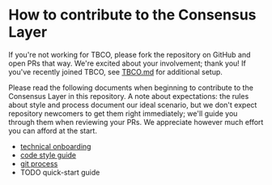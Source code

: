 # How to contribute to the Consensus Layer

If you're not working for TBCO, please fork the repository on GitHub and open
PRs that way. We're excited about your involvement; thank you! If you've
recently joined TBCO, see [TBCO.md][tbco-onboarding] for additional setup.

Please read the following documents when beginning to contribute to the
Consensus Layer in this repository. A note about expectations: the rules about
style and process document our ideal scenario, but we don't expect repository
newcomers to get them right immediately; we'll guide you through them when
reviewing your PRs. We appreciate however much effort you can afford at the
start.

  * [technical onboarding][consensus-onboarding]
  * [code style guide][consensus-style]
  * [git process][consensus-git]
  * TODO quick-start guide

[consensus-git]: GitProcess.md

[consensus-onboarding]: Onboarding.md

[consensus-style]: StyleGuide.md

[tbco-onboarding]: BCCCOINOnboarding.md
